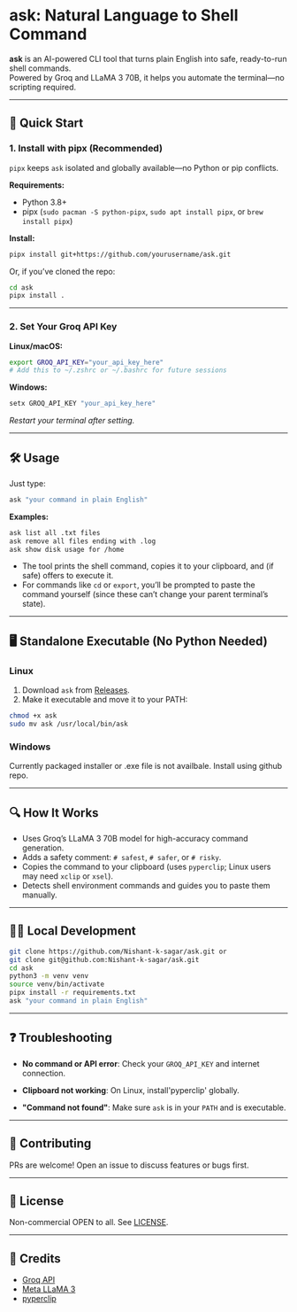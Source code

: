 # ask: Natural Language to Shell Command

**ask** is an AI-powered CLI tool that turns plain English into safe, ready-to-run shell commands.  
Powered by Groq and LLaMA 3 70B, it helps you automate the terminal—no scripting required.

---

## 🚀 Quick Start

### 1. Install with pipx (Recommended)

`pipx` keeps `ask` isolated and globally available—no Python or pip conflicts.

**Requirements:**
- Python 3.8+
- pipx (`sudo pacman -S python-pipx`, `sudo apt install pipx`, or `brew install pipx`)

**Install:**

```bash
pipx install git+https://github.com/yourusername/ask.git
```

Or, if you’ve cloned the repo:

```bash
cd ask
pipx install .
```

---

### 2. Set Your Groq API Key

**Linux/macOS:**

```bash
export GROQ_API_KEY="your_api_key_here"
# Add this to ~/.zshrc or ~/.bashrc for future sessions
```

**Windows:**

```cmd
setx GROQ_API_KEY "your_api_key_here"
```

*Restart your terminal after setting.*

---

## 🛠️ Usage

Just type:

```bash
ask "your command in plain English"
```

**Examples:**

```bash
ask list all .txt files
ask remove all files ending with .log
ask show disk usage for /home
```

- The tool prints the shell command, copies it to your clipboard, and (if safe) offers to execute it.
- For commands like `cd` or `export`, you’ll be prompted to paste the command yourself (since these can’t change your parent terminal’s state).

---

## 🖥️ Standalone Executable (No Python Needed)

### Linux

1. Download `ask` from [Releases](https://github.com/Nishant-k-sagar/ask/tree/master/dist).
2. Make it executable and move it to your PATH:

```bash
chmod +x ask
sudo mv ask /usr/local/bin/ask
```

### Windows

Currently packaged installer or .exe file is not availbale. Install using github repo.<!-- 1. Download `ask.exe` from [Releases](https://github.com/yourusername/ask/releases). -->
<!-- 2. Move it to a folder in your PATH (e.g., `C:\Scripts`). -->

---

## 🔍 How It Works

- Uses Groq’s LLaMA 3 70B model for high-accuracy command generation.
- Adds a safety comment: `# safest`, `# safer`, or `# risky`.
- Copies the command to your clipboard (uses `pyperclip`; Linux users may need `xclip` or `xsel`).
- Detects shell environment commands and guides you to paste them manually.

---

## 🧑‍💻 Local Development

```bash
git clone https://github.com/Nishant-k-sagar/ask.git or
git clone git@github.com:Nishant-k-sagar/ask.git
cd ask
python3 -m venv venv
source venv/bin/activate
pipx install -r requirements.txt
ask "your command in plain English"
```

---

## ❓ Troubleshooting

- **No command or API error**: Check your `GROQ_API_KEY` and internet connection.
- **Clipboard not working**: On Linux, install'pyperclip' globally.
  
- **"Command not found"**: Make sure `ask` is in your `PATH` and is executable.

---

## 🤝 Contributing

PRs are welcome! Open an issue to discuss features or bugs first.

---

## 📄 License

Non-commercial OPEN to all. See [LICENSE](LICENSE).

---

## 🙏 Credits

- [Groq API](https://console.groq.com/)
- [Meta LLaMA 3](https://ai.meta.com/llama/)
- [pyperclip](https://pypi.org/project/pyperclip/)
